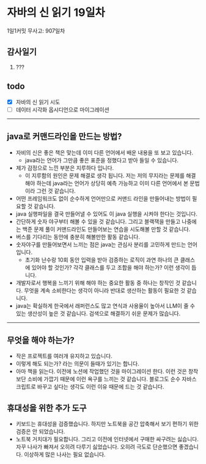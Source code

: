 # 자바의 신 읽기 19일차

1일1커밋 무사고: 907일차

## 감사일기

1. ???

## todo

- [x] 자바의 신 읽기 시도
- [ ] 데이터 시각화 옵시디언으로 마이그레이션

---

## java로 커맨드라인을 만드는 방법?

- 자비의 신은 좋은 책은 맞는데 이미 다른 언어에서 배운 내용을 또 보고 있습니다.
  - java라는 언어가 그만큼 좋은 표준을 정했다고 받아 들일 수 있습니다.
- 제가 감정으로 느낀 부분은 지루하다 입니다.
  - 이 지루함의 원인은 문제 해결로 생각 됩니다. 저는 저의 무지라는 문제를 해결해야 하는데 java라는 언어가 상당히 예측 가능하고 이미 다른 언어에서 본 문법이라 그런 것 같습니다.
- 어떤 프레임워크도 없이 순수하게 언어만으로 커맨드 라인을 만들어내는 방법이 필요할 것 같습니다.
- java 실행파일을 결국 만들어낼 수 있어도 이 java 실행을 시켜야 한다는 것입니다.
- 간단하게 숫자 야구부터 해볼 수 있을 것 같습니다. 그리고 블랙잭을 만들고 나중에는 백준 문제 풀이 커맨드라인도 만들어보는 연습을 시도해볼 만할 것 같습니다.
- 버스를 기다리는 동안에 충분히 해볼만한 활동 같습니다.
- 숫자야구를 만들어보면서 느끼는 점은 java는 관심사 분리를 고민하게 만드는 언어입니다.
  - 초기화 난수랑 10회 동안 입력을 받아 검증하는 로직이 과연 하나의 큰 클래스에 있어야 할 것인가? 각각 클래스를 두고 조합을 해야 하는가? 이런 생각이 듭니다.
- 개발자로서 행복을 느끼기 위해 해야 하는 중요한 활동 중 하나는 창작인 것 같습니다. 무엇을 계속 소비한다는 생각이 아니라 반대로 생산하는 활동이 필요한 것 같습니다.
- java는 확실하게 한국에서 래퍼런스도 많고 연식과 사용율이 높아서 LLM이 줄 수 있는 생산성이 높은 것 같습니다. 검색으로 해결하기 쉬운 문제가 많습니다.

---

## 무엇을 해야 하는가?

- 작은 프로젝트를 여러개 유지하고 있습니다.
- 이렇게 해도 되는가? 라는 의문이 들때가 있기는 합니다.
- 아마 책을 읽는다. 이전에 노션에 작업했던 것을 마이그레이션 한다. 이런 것은 창작보단 소비에 가깝기 때문에 이런 욕구를 느끼는 것 같습니다. 블로그도 순수 자바스크립트로 바꾸고 싶다는 생각도 이런 이유 때문에 드는 것 같습니다.

## 휴대성을 위한 추가 도구

- 키보드는 휴대성을 검증했습니다. 하지만 노트북을 공간 압축해서 보기 편하기 위한 검증은 안 되었습니다.
- 노트북 거치대가 필요합니다. 그리고 이전에 인터넷에서 구매한 싸구려는 싫습니다. 자꾸 나사가 빠져서 오히려 다루기 싫었습니다. 오히려 극도로 단순했으면 좋겠습니다. 이상하게 많은 나사는 필요 없습니다.
